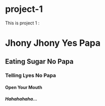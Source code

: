 # project-1
This is project 1 :
<h1>Jhony Jhony Yes Papa</h1>
<h2>Eating Sugar No Papa</h2>
<h3>Telling Lyes No Papa</h3>
<h4>Open Your Mouth</h4>
<h5>Hahahahaha...</h5>
